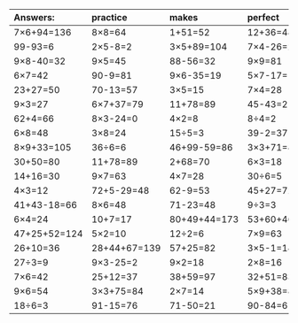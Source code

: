| Answers: | practice | makes | perfect | ! |
| :--- | :--- | :--- | :--- | :--- |
| 7×6+94=136 | 8×8=64 | 1+51=52 | 12+36=48 | 46+3-36=13 | 
| 99-93=6 | 2×5-8=2 | 3×5+89=104 | 7×4-26=2 | 64÷8=8 | 
| 9×8-40=32 | 9×5=45 | 88-56=32 | 9×9=81 | 13+96+28=137 | 
| 6×7=42 | 90-9=81 | 9×6-35=19 | 5×7-17=18 | 8×7=56 | 
| 23+27=50 | 70-13=57 | 3×5=15 | 7×4=28 | 6×7+22=64 | 
| 9×3=27 | 6×7+37=79 | 11+78=89 | 45-43=2 | 9×5+66=111 | 
| 62+4=66 | 8×3-24=0 | 4×2=8 | 8÷4=2 | 8×4=32 | 
| 6×8=48 | 3×8=24 | 15÷5=3 | 39-2=37 | 98+81-64=115 | 
| 8×9+33=105 | 36÷6=6 | 46+99-59=86 | 3×3+71=80 | 15÷3=5 | 
| 30+50=80 | 11+78=89 | 2+68=70 | 6×3=18 | 93+5=98 | 
| 14+16=30 | 9×7=63 | 4×7=28 | 30÷6=5 | 6+87-6=87 | 
| 4×3=12 | 72+5-29=48 | 62-9=53 | 45+27=72 | 17+49+42=108 | 
| 41+43-18=66 | 8×6=48 | 71-23=48 | 9÷3=3 | 10÷5=2 | 
| 6×4=24 | 10+7=17 | 80+49+44=173 | 53+60+46=159 | 48÷8=6 | 
| 47+25+52=124 | 5×2=10 | 12÷2=6 | 7×9=63 | 41-9=32 | 
| 26+10=36 | 28+44+67=139 | 57+25=82 | 3×5-1=14 | 27+23-27=23 | 
| 27÷3=9 | 9×3-25=2 | 9×2=18 | 2×8=16 | 5×8=40 | 
| 7×6=42 | 25+12=37 | 38+59=97 | 32+51=83 | 6×6=36 | 
| 9×6=54 | 3×3+75=84 | 2×7=14 | 5×9+38=83 | 5×7=35 | 
| 18÷6=3 | 91-15=76 | 71-50=21 | 90-84=6 | 1×6=6 | 
